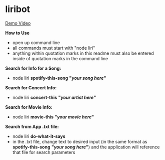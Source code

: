# liribot

[Demo Video](https://www.youtube.com/watch?v=bWM2-AF8UPU&feature=youtu.be)

**How to Use**
* open up command line
* all commands must start with "node liri"
* anything within quotation marks in this readme must also be entered inside of quotation marks in the command line

**Search for Info for a Song:**
* node liri **spotify-this-song** **"*your song here*"**

**Search for Concert Info:**
* node liri **concert-this** **"*your artist here*"**

**Search for Movie Info:**
* node liri **movie-this** **"*your movie here*"**

**Search from App .txt file:**
* node liri **do-what-it-says**
* in the .txt file, change text to desired input (in the same format as **spotify-this-song** **"*your song here*"**) and the application will reference that file for search parameters
